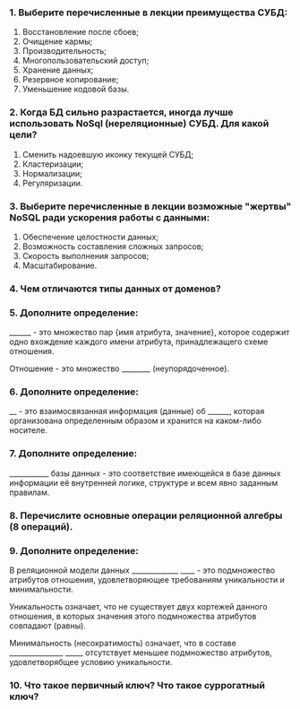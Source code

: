 ### 1. Выберите перечисленные в лекции преимущества СУБД:

1. Восстановление после сбоев;
2. Очищение кармы;
3. Производительность;
4. Многопользовательский доступ;
5. Хранение данных;
6. Резервное копирование;
7. Уменьшение кодовой базы.

### 2. Когда БД сильно разрастается, иногда лучше использовать NoSql (нереляционные) СУБД. Для какой цели?

1. Сменить надоевшую иконку текущей СУБД;
2. Кластеризации;
3. Нормализации;
4. Регуляризации.

### 3. Выберите перечисленные в лекции возможные "жертвы" NoSQL ради ускорения работы с данными:

1. Обеспечение целостности данных;
2. Возможность составления сложных запросов;
3. Скорость выполнения запросов;
4. Масштабирование.

### 4. Чем отличаются типы данных от доменов?

### 5. Дополните определение:

______ - это множество пар {имя атрибута, значение}, которое содержит одно вхождение каждого имени атрибута, принадлежащего схеме отношения.

Отношение - это множество ________ (неупорядоченное).

### 6. Дополните определение:

__ - это взаимосвязанная информация (данные) об ______, которая организована определенным образом и хранится на каком-либо носителе.

### 7. Дополните определение:

___________ базы данных - это соответствие имеющейся в базе данных информации её внутренней логике, структуре и всем явно заданным правилам.


### 8. Перечислите основные операции реляционной алгебры (8 операций).

### 9. Дополните определение:

В реляционной модели данных _____________ ____ - это подмножество атрибутов отношения, удовлетворяющее требованиям уникальности и минимальности.

Уникальность означает, что не существует двух кортежей данного отношения, в которых значения этого подмножества атрибутов совпадают (равны).

Минимальность (несократимость) означает, что в составе _______________ _____ отсутствует меньшее подмножество атрибутов, удовлетворябщее условию уникальности.

### 10. Что такое первичный ключ? Что такое суррогатный ключ?




